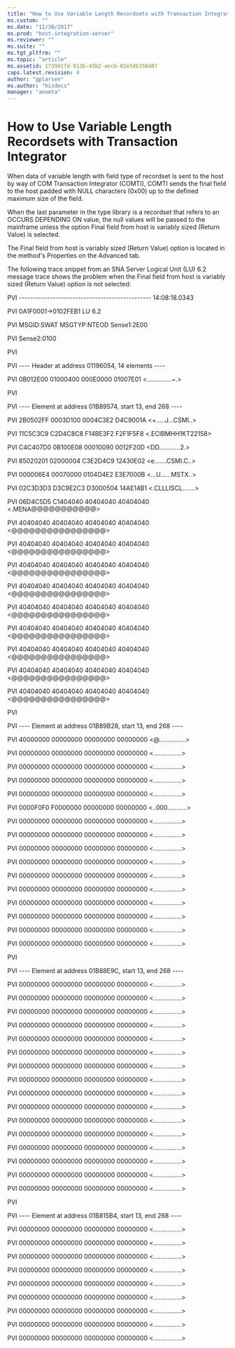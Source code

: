 ```yaml
---
title: "How to Use Variable Length Recordsets with Transaction Integrator2 | Microsoft Docs"
ms.custom: ""
ms.date: "11/30/2017"
ms.prod: "host-integration-server"
ms.reviewer: ""
ms.suite: ""
ms.tgt_pltfrm: ""
ms.topic: "article"
ms.assetid: 173941fd-913b-43b2-aecb-82e5db356d87
caps.latest.revision: 4
author: "gplarsen"
ms.author: "hisdocs"
manager: "anneta"
---
```

# How to Use Variable Length Recordsets with Transaction Integrator
When data of variable length with field type of recordset is sent to the host by way of COM Transaction Integrator (COMTI), COMTI sends the final field to the host padded with NULL characters (0x00) up to the defined maximum size of the field.  
  
 When the last parameter in the type library is a recordset that refers to an OCCURS DEPENDING ON value, the null values will be passed to the mainframe unless the option Final field from host is variably sized (Return Value) is selected.  
  
 The Final field from host is variably sized (Return Value) option is located in the method's Properties on the Advanced tab.  
  
 The following trace snippet from an SNA Server Logical Unit (LU) 6.2 message trace shows the problem when the Final field from host is variably sized (Return Value) option is not selected:  
  
 PVI   ----------------------------------------------- 14:08:18.0343  
  
 PVI   0A1F0001->0102FEB1 LU 6.2  
  
 PVI                      MSGID:SWAT   MSGTYP:NTEOD  Sense1:2E00  
  
 PVI                      Sense2:0100  
  
 PVI  
  
 PVI   ---- Header  at address 01196054, 14 elements ----  
  
 PVI   0B012E00 01000400 000E0000 01007E01     \<..............~.>  
  
 PVI  
  
 PVI   ---- Element at address 01B89574, start 13, end 268 ----  
  
 PVI   2B0502FF 0003D100 0004C3E2 D4C9001A     \<+.....J...CSMI..>  
  
 PVI   11C5C3C9 C2D4C8C8 F14BE3F2 F2F1F5F8     \<.ECIBMHH1KT22158>  
  
 PVI   C4C407D0 0B100E08 00010090 0012F20D     \<DD............2.>  
  
 PVI   85020201 02000004 C3E2D4C9 12430E02     \<e.......CSMI.C..>  
  
 PVI   000006E4 00070000 0104D4E2 E3E7000B     \<...U......MSTX..>  
  
 PVI   02C3D3D3 D3C9E2C3 D3000504 14AE14B1     \<.CLLLISCL.......>  
  
 PVI   06D4C5D5 C1404040 40404040 40404040     \<.MENA@@@@@@@@@@@>  
  
 PVI   40404040 40404040 40404040 40404040     \<@@@@@@@@@@@@@@@@>  
  
 PVI   40404040 40404040 40404040 40404040     \<@@@@@@@@@@@@@@@@>  
  
 PVI   40404040 40404040 40404040 40404040     \<@@@@@@@@@@@@@@@@>  
  
 PVI   40404040 40404040 40404040 40404040     \<@@@@@@@@@@@@@@@@>  
  
 PVI   40404040 40404040 40404040 40404040     \<@@@@@@@@@@@@@@@@>  
  
 PVI   40404040 40404040 40404040 40404040     \<@@@@@@@@@@@@@@@@>  
  
 PVI   40404040 40404040 40404040 40404040     \<@@@@@@@@@@@@@@@@>  
  
 PVI   40404040 40404040 40404040 40404040     \<@@@@@@@@@@@@@@@@>  
  
 PVI   40404040 40404040 40404040 40404040     \<@@@@@@@@@@@@@@@@>  
  
 PVI  
  
 PVI   ---- Element at address 01B89B28, start 13, end 268 ----  
  
 PVI   40000000 00000000 00000000 00000000     \<@...............>  
  
 PVI   00000000 00000000 00000000 00000000     \<................>  
  
 PVI   00000000 00000000 00000000 00000000     \<................>  
  
 PVI   00000000 00000000 00000000 00000000     \<................>  
  
 PVI   00000000 00000000 00000000 00000000     \<................>  
  
 PVI   0000F0F0 F0000000 00000000 00000000     \<..000...........>  
  
 PVI   00000000 00000000 00000000 00000000     \<................>  
  
 PVI   00000000 00000000 00000000 00000000     \<................>  
  
 PVI   00000000 00000000 00000000 00000000     \<................>  
  
 PVI   00000000 00000000 00000000 00000000     \<................>  
  
 PVI   00000000 00000000 00000000 00000000     \<................>  
  
 PVI   00000000 00000000 00000000 00000000     \<................>  
  
 PVI   00000000 00000000 00000000 00000000     \<................>  
  
 PVI   00000000 00000000 00000000 00000000     \<................>  
  
 PVI   00000000 00000000 00000000 00000000     \<................>  
  
 PVI   00000000 00000000 00000000 00000000     \<................>  
  
 PVI  
  
 PVI   ---- Element at address 01B88E9C, start 13, end 268 ----  
  
 PVI   00000000 00000000 00000000 00000000     \<................>  
  
 PVI   00000000 00000000 00000000 00000000     \<................>  
  
 PVI   00000000 00000000 00000000 00000000     \<................>  
  
 PVI   00000000 00000000 00000000 00000000     \<................>  
  
 PVI   00000000 00000000 00000000 00000000     \<................>  
  
 PVI   00000000 00000000 00000000 00000000     \<................>  
  
 PVI   00000000 00000000 00000000 00000000     \<................>  
  
 PVI   00000000 00000000 00000000 00000000     \<................>  
  
 PVI   00000000 00000000 00000000 00000000     \<................>  
  
 PVI   00000000 00000000 00000000 00000000     \<................>  
  
 PVI   00000000 00000000 00000000 00000000     \<................>  
  
 PVI   00000000 00000000 00000000 00000000     \<................>  
  
 PVI   00000000 00000000 00000000 00000000     \<................>  
  
 PVI   00000000 00000000 00000000 00000000     \<................>  
  
 PVI   00000000 00000000 00000000 00000000     \<................>  
  
 PVI   00000000 00000000 00000000 00000000     \<................>  
  
 PVI  
  
 PVI   ---- Element at address 01B815B4, start 13, end 268 ----  
  
 PVI   00000000 00000000 00000000 00000000     \<................>  
  
 PVI   00000000 00000000 00000000 00000000     \<................>  
  
 PVI   00000000 00000000 00000000 00000000     \<................>  
  
 PVI   00000000 00000000 00000000 00000000     \<................>  
  
 PVI   00000000 00000000 00000000 00000000     \<................>  
  
 PVI   00000000 00000000 00000000 00000000     \<................>  
  
 PVI   00000000 00000000 00000000 00000000     \<................>  
  
 PVI   00000000 00000000 00000000 00000000     \<................>  
  
 PVI   00000000 00000000 00000000 00000000     \<................>